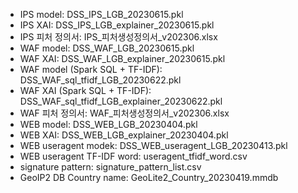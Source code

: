 - IPS model: DSS_IPS_LGB_20230615.pkl
- IPS XAI: DSS_IPS_LGB_explainer_20230615.pkl
- IPS 피처 정의서: IPS_피처생성정의서_v202306.xlsx
- WAF model: DSS_WAF_LGB_20230615.pkl
- WAF XAI: DSS_WAF_LGB_explainer_20230615.pkl
- WAF model (Spark SQL + TF-IDF): DSS_WAF_sql_tfidf_LGB_20230622.pkl
- WAF XAI (Spark SQL + TF-IDF): DSS_WAF_sql_tfidf_LGB_explainer_20230622.pkl
- WAF 피처 정의서: WAF_피처생성정의서_v202306.xlsx
- WEB model: DSS_WEB_LGB_20230404.pkl
- WEB XAI: DSS_WEB_LGB_explainer_20230404.pkl
- WEB useragent modek: DSS_WEB_useragent_LGB_20230413.pkl
- WEB useragent TF-IDF word: useragent_tfidf_word.csv
- signature pattern: signature_pattern_list.csv
- GeoIP2 DB Country name: GeoLite2_Country_20230419.mmdb

